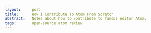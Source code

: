 ```yaml
---
layout:     post
title:      How I Contribute To Atom From Scratch
abstract:   Notes about how to contribute to famous editor Atom.
tags:       open-source atom review
---
```

